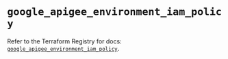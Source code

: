 # `google_apigee_environment_iam_policy`

Refer to the Terraform Registry for docs: [`google_apigee_environment_iam_policy`](https://registry.terraform.io/providers/hashicorp/google/6.49.2/docs/resources/apigee_environment_iam_policy).
